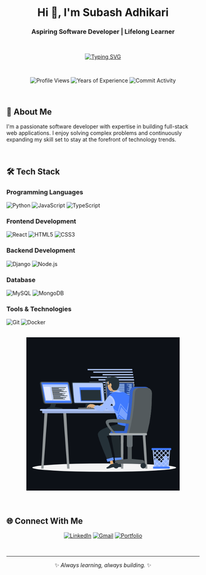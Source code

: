 <h1 align="center">Hi 👋, I'm Subash Adhikari</h1>
<h3 align="center">Aspiring Software Developer | Lifelong Learner</h3>

<br>

<p align="center">
  <a href="https://git.io/typing-svg"><img src="https://readme-typing-svg.demolab.com?font=Fira+Code&weight=500&size=22&duration=4000&pause=1000&color=38BCF7&center=true&vCenter=true&width=500&lines=Passionate+about+impactful+solutions;Web+Development+Enthusiast;Exploring+emerging+technologies" alt="Typing SVG" /></a>
</p>

<br>

<div align="center">
  
  ![Profile Views](https://komarev.com/ghpvc/?username=asubash017&label=Profile%20views&color=0e75b6&style=flat)
  ![Years of Experience](https://img.shields.io/badge/Years%20of%20Coding-2+-brightgreen)
  ![Commit Activity](https://img.shields.io/badge/Commit%20Activity-High-blue)

</div>

<br>

## 🚀 About Me

I'm a passionate software developer with expertise in building full-stack web applications. I enjoy solving complex problems and continuously expanding my skill set to stay at the forefront of technology trends.

<br>

## 🛠️ Tech Stack

### Programming Languages
![Python](https://img.shields.io/badge/Python-3776AB?style=for-the-badge&logo=python&logoColor=white)
![JavaScript](https://img.shields.io/badge/JavaScript-F7DF1E?style=for-the-badge&logo=javascript&logoColor=black)
![TypeScript](https://img.shields.io/badge/TypeScript-007ACC?style=for-the-badge&logo=typescript&logoColor=white)

### Frontend Development
![React](https://img.shields.io/badge/React-20232A?style=for-the-badge&logo=react&logoColor=61DAFB)
![HTML5](https://img.shields.io/badge/HTML5-E34F26?style=for-the-badge&logo=html5&logoColor=white)
![CSS3](https://img.shields.io/badge/CSS3-1572B6?style=for-the-badge&logo=css3&logoColor=white)

### Backend Development
![Django](https://img.shields.io/badge/Django-092E20?style=for-the-badge&logo=django&logoColor=white)
![Node.js](https://img.shields.io/badge/Node.js-339933?style=for-the-badge&logo=nodedotjs&logoColor=white)

### Database
![MySQL](https://img.shields.io/badge/MySQL-4479A1?style=for-the-badge&logo=mysql&logoColor=white)
![MongoDB](https://img.shields.io/badge/MongoDB-47A248?style=for-the-badge&logo=mongodb&logoColor=white)

### Tools & Technologies
![Git](https://img.shields.io/badge/Git-F05032?style=for-the-badge&logo=git&logoColor=white)
![Docker](https://img.shields.io/badge/Docker-2496ED?style=for-the-badge&logo=docker&logoColor=white)

<br>

<div align="center">
  <img src="https://raw.githubusercontent.com/asubash017/asubash017/main/assets/animation.gif" width="400" alt="Coding Animation"/>
</div>

<br>

<!-- ## 📈 GitHub Stats

<div align="center">
  
  <img src="https://github-readme-stats.vercel.app/api?username=asubash017&show_icons=true&theme=radical&hide_border=false&include_all_commits=true&count_private=true" alt="GitHub Stats" height="180" />
  <img src="https://github-readme-stats.vercel.app/api/top-langs/?username=asubash017&theme=radical&hide_border=false&layout=compact" alt="Top Languages" height="180" />
  
  <br><br>
  
  <img src="https://github-readme-streak-stats.herokuapp.com/?user=asubash017&theme=radical&hide_border=false" alt="GitHub Streak" />
  
</div>

<br> -->

<!--## 🏆 GitHub Trophies

<div align="center">
  
  ![Trophies](https://github-profile-trophy.vercel.app/?username=asubash017&theme=onedark&no-frame=true&row=2&column=8)
  
</div>-->

<br>

<!--## ✨ Contribution Graph

<div align="center">
  
  <img src="https://github-readme-activity-graph.vercel.app/graph?username=asubash017&theme=react-dark&bg_color=20232a&hide_border=true" width="100%">
  
</div>

<br>-->

## 🌐 Connect With Me

<div align="center">
  
  [![LinkedIn](https://img.shields.io/badge/LinkedIn-0A66C2?style=for-the-badge&logo=linkedin&logoColor=white)](https://linkedin.com/in/asubash017)
  [![Gmail](https://img.shields.io/badge/Gmail-EA4335?style=for-the-badge&logo=gmail&logoColor=white)](mailto:asubash017@gmail.com)
  [![Portfolio](https://img.shields.io/badge/Portfolio-4285F4?style=for-the-badge&logo=google-chrome&logoColor=white)](https://subashadhikari.name.np/)
  
</div>

<br>

---

<div align="center">
  
  <p>✨ <i>Always learning, always building.</i> ✨</p>
  
</div>
